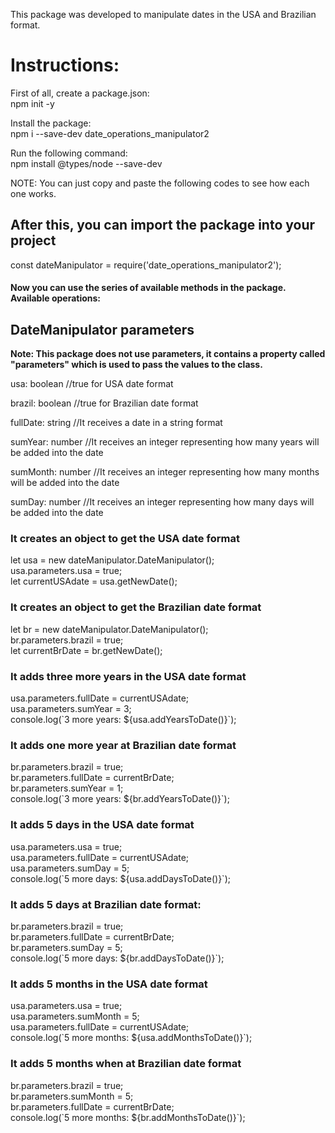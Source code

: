 This package was developed to manipulate dates in the USA and Brazilian format.<br />

<h1>Instructions:</h1>

First of all, create a package.json:<br />
npm init -y<br />

Install the package:<br />
npm i --save-dev date_operations_manipulator2<br />

Run the following command:<br />
npm install @types/node --save-dev<br />

<p>NOTE: You can just copy and paste the following codes to see how each one works.</p>

<h2>After this, you can import the package into your project</h2>
<p>const dateManipulator = require('date_operations_manipulator2');</p>

<h4>Now you can use the series of available methods in the package. Available operations:</h4>

<h2>DateManipulator parameters</h2>

<b>Note: This package does not use parameters, it contains a property called<br />"parameters" which is used to pass the values to the class.</b>

<p>usa: boolean      //true for USA date format </p>
<p>brazil: boolean   //true for Brazilian date format</p>
<p>fullDate: string  //It receives a date in a string format</p>
<p>sumYear: number   //It receives an integer representing how many years will be added into the date</p>
<p>sumMonth: number  //It receives an integer representing how many months will be added into the date</p>
<p>sumDay: number    //It receives an integer representing how many days will be added into the date</p>

<h3>It creates an object to get the USA date format</h3>
let usa = new dateManipulator.DateManipulator();<br />
usa.parameters.usa = true;<br />
let currentUSAdate = usa.getNewDate();<br />

<h3>It creates an object to get the Brazilian date format</h3>
let br = new dateManipulator.DateManipulator();<br />
br.parameters.brazil = true;<br />
let currentBrDate = br.getNewDate();<br />

<h3>It adds three more years in the USA date format</h3>
usa.parameters.fullDate = currentUSAdate;<br />
usa.parameters.sumYear = 3;<br />
console.log(`3 more years: ${usa.addYearsToDate()}`);<br />

<h3>It adds one more year at Brazilian date format</h3>
br.parameters.brazil = true;<br />
br.parameters.fullDate = currentBrDate;<br />
br.parameters.sumYear = 1;<br />
console.log(`3 more years: ${br.addYearsToDate()}`);<br />

<h3>It adds 5 days in the USA date format</h3>
usa.parameters.usa = true;<br />
usa.parameters.fullDate = currentUSAdate;<br />
usa.parameters.sumDay = 5;<br />
console.log(`5 more days: ${usa.addDaysToDate()}`);<br />

<h3>It adds 5 days at Brazilian date format: </h3>
br.parameters.brazil = true;<br />
br.parameters.fullDate = currentBrDate;<br />
br.parameters.sumDay = 5;<br />
console.log(`5 more days: ${br.addDaysToDate()}`);<br />

<h3>It adds 5 months in the USA date format</h3>
usa.parameters.usa = true;<br />
usa.parameters.sumMonth = 5;<br />
usa.parameters.fullDate = currentUSAdate;<br />
console.log(`5 more months: ${usa.addMonthsToDate()}`);<br />

<h3>It adds 5 months when at Brazilian date format</h3>
br.parameters.brazil = true;<br />
br.parameters.sumMonth = 5;<br />
br.parameters.fullDate = currentBrDate;<br />
console.log(`5 more months: ${br.addMonthsToDate()}`);